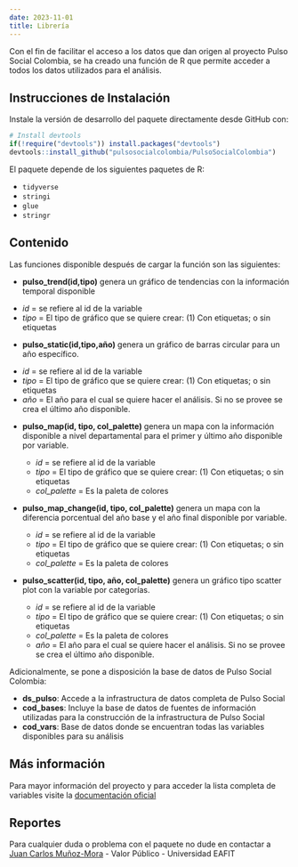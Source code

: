 ```yaml
---
date: 2023-11-01
title: Librería
---
```


Con el fin de facilitar el acceso a los datos que dan origen al proyecto Pulso Social Colombia, se ha creado una función de R que permite acceder a todos los datos utilizados para el análisis.

## Instrucciones de Instalación

Instale la versión de desarrollo del paquete directamente desde GitHub con:

```r
# Install devtools
if(!require("devtools")) install.packages("devtools")
devtools::install_github("pulsosocialcolombia/PulsoSocialColombia")
```

El paquete depende de los siguientes paquetes de R:

- `tidyverse`
- `stringi`
- `glue`
- `stringr`

## Contenido

Las funciones disponible después de cargar la función son las siguientes:

* **pulso_trend(id,tipo)** genera un gráfico de tendencias con la información temporal disponible
- *id* = se refiere al id de la variable
- *tipo* = El tipo de gráfico que se quiere crear: (1) Con etiquetas; o sin etiquetas

* **pulso_static(id,tipo,año)** genera un gráfico de barras circular para un año específico.
- *id* = se refiere al id de la variable
- *tipo* = El tipo de gráfico que se quiere crear: (1) Con etiquetas; o sin etiquetas
-  *año* = El año para el cual se quiere hacer el análisis. Si no se provee se crea el último año disponible.

* **pulso_map(id, tipo, col_palette)** genera un mapa con la información disponible a nivel departamental para el primer y último año disponible por variable.
  - *id* = se refiere al id de la variable
  - *tipo* = El tipo de gráfico que se quiere crear: (1) Con etiquetas; o sin etiquetas
  - *col_palette* = Es la paleta de colores

* **pulso_map_change(id, tipo, col_palette)** genera un mapa con la diferencia porcentual del año base y el año final disponible por variable.
  - *id* = se refiere al id de la variable
  - *tipo* = El tipo de gráfico que se quiere crear: (1) Con etiquetas; o sin etiquetas
  - *col_palette* = Es la paleta de colores

* **pulso_scatter(id, tipo, año, col_palette)** genera un gráfico tipo scatter plot con la variable por categorías.
    - *id* = se refiere al id de la variable
    - *tipo* = El tipo de gráfico que se quiere crear: (1) Con etiquetas; o sin etiquetas
    - *col_palette* = Es la paleta de colores
    -  *año* = El año para el cual se quiere hacer el análisis. Si no se provee se crea el último año disponible.

Adicionalmente, se pone a disposición la base de datos de Pulso Social Colombia: 

- **ds_pulso**: Accede a la infrastructura de datos completa de Pulso Social 
- **cod_bases**: Incluye la base de datos de fuentes de información utilizadas para la construcción de la infrastructura de Pulso Social 
- **cod_vars**: Base de datos donde se encuentran todas las variables disponibles para su análisis 

## Más información

Para mayor información del proyecto y para acceder la lista completa de variables visite la [documentación oficial](https://pulsosocialcolombia.github.io/)

## Reportes

Para cualquier duda o problema con el paquete no dude en contactar a [Juan Carlos Muñoz-Mora](maito:jmunozm1@eafit.edu.co) - Valor Público - Universidad EAFIT 
